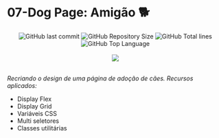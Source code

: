 # 07-Dog Page: Amigão 🐕

<div align="center">
    <img alt="GitHub last commit" src="https://img.shields.io/github/last-commit/Henrique-arievilO/07-Dog_Page-Amigao?color=indigo">
    <img alt="GitHub Repository Size" src="https://img.shields.io/github/repo-size/Henrique-arievilO/07-Dog_Page-Amigao?color=indigo">
    <img alt="GitHub Total lines" src="https://img.shields.io/tokei/lines/github/Henrique-arievilO/07-Dog_Page-Amigao?color=indigo">
    <img alt="GitHub Top Language" src="https://img.shields.io/github/languages/top/Henrique-arievilO/07-Dog_Page-Amigao?color=indigo">
</div><br>
<div align="center">
    <a href="https://www.linkedin.com/in/wanderson-henrique-oliveira-74b718235/" alt="Linkedin"><img src="https://img.shields.io/badge/-Wanderson Henrique-indigo?style=flat&logo=Linkedin&logoColor=white"></a>
</div><br>

<i>Recriando o design de uma página de adoção de cães.
Recursos aplicados:</i>

- Display Flex
- Display Grid
- Variáveis CSS
- Multi seletores
- Classes utilitárias
